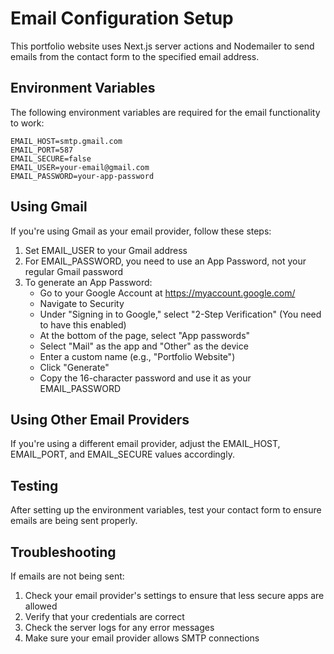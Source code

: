 # Email Configuration Setup

This portfolio website uses Next.js server actions and Nodemailer to send emails from the contact form to the specified email address.

## Environment Variables

The following environment variables are required for the email functionality to work:

```
EMAIL_HOST=smtp.gmail.com
EMAIL_PORT=587
EMAIL_SECURE=false
EMAIL_USER=your-email@gmail.com
EMAIL_PASSWORD=your-app-password
```

## Using Gmail

If you're using Gmail as your email provider, follow these steps:

1. Set EMAIL_USER to your Gmail address
2. For EMAIL_PASSWORD, you need to use an App Password, not your regular Gmail password
3. To generate an App Password:
   - Go to your Google Account at https://myaccount.google.com/
   - Navigate to Security
   - Under "Signing in to Google," select "2-Step Verification" (You need to have this enabled)
   - At the bottom of the page, select "App passwords"
   - Select "Mail" as the app and "Other" as the device
   - Enter a custom name (e.g., "Portfolio Website")
   - Click "Generate"
   - Copy the 16-character password and use it as your EMAIL_PASSWORD

## Using Other Email Providers

If you're using a different email provider, adjust the EMAIL_HOST, EMAIL_PORT, and EMAIL_SECURE values accordingly.

## Testing

After setting up the environment variables, test your contact form to ensure emails are being sent properly.

## Troubleshooting

If emails are not being sent:

1. Check your email provider's settings to ensure that less secure apps are allowed
2. Verify that your credentials are correct
3. Check the server logs for any error messages
4. Make sure your email provider allows SMTP connections 